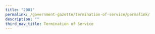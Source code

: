 ```yaml
---
title: "2001"
permalink: /government-gazette/termination-of-service/permalink/
description: ""
third_nav_title: Termination of Service
---
```

